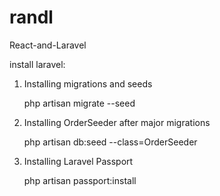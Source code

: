 # randl
React-and-Laravel

install laravel:

1) Installing migrations and seeds

    php artisan migrate --seed

2) Installing OrderSeeder after major migrations

    php artisan db:seed --class=OrderSeeder

3) Installing Laravel Passport 

    php artisan passport:install